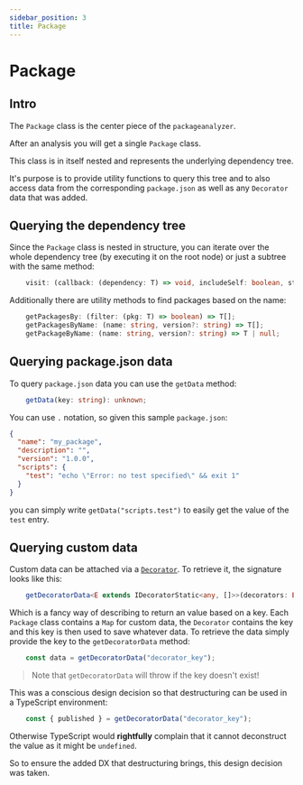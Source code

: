 ```yaml
---
sidebar_position: 3
title: Package
---
```


# Package
## Intro
The `Package` class is the center piece of the `packageanalyzer`.

After an analysis you will get a single `Package` class.

This class is in itself nested and represents the underlying dependency tree.

It's purpose is to provide utility functions to query this tree and to also access data from the corresponding `package.json` as well as any `Decorator` data that was added.

## Querying the dependency tree
Since the `Package` class is nested in structure, you can iterate over the whole dependency tree (by executing it on the root node) or just a subtree with the same method:
```typescript
    visit: (callback: (dependency: T) => void, includeSelf: boolean, start: T) => void;
```
Additionally there are utility methods to find packages based on the name:
```typescript
    getPackagesBy: (filter: (pkg: T) => boolean) => T[];
    getPackagesByName: (name: string, version?: string) => T[];
    getPackageByName: (name: string, version?: string) => T | null;
```

## Querying package.json data
To query `package.json` data you can use the `getData` method:
```typescript
    getData(key: string): unknown;
```
You can use `.` notation, so given this sample `package.json`:
```json
{
  "name": "my_package",
  "description": "",
  "version": "1.0.0",
  "scripts": {
    "test": "echo \"Error: no test specified\" && exit 1"
  }
}
```
you can simply write `getData("scripts.test")` to easily get the value of the `test` entry.

## Querying custom data
Custom data can be attached via a [`Decorator`](./decorator.md).
To retrieve it, the signature looks like this:
```typescript
    getDecoratorData<E extends IDecoratorStatic<any, []>>(decorators: E): DecoratorType<E>;
```
Which is a fancy way of describing to return an value based on a key.
Each `Package` class contains a `Map` for custom data, the `Decorator` contains the key and this key is then used to save whatever data.
To retrieve the data simply provide the key to the `getDecoratorData` method:
```typescript
    const data = getDecoratorData("decorator_key");
```
> Note that `getDecoratorData` will throw if the key doesn't exist!

This was a conscious design decision so that destructuring can be used in a TypeScript environment:
```typescript
    const { published } = getDecoratorData("decorator_key");
```
Otherwise TypeScript would **rightfully** complain that it cannot deconstruct the value as it might be `undefined`.

So to ensure the added DX that destructuring brings, this design decision was taken.
